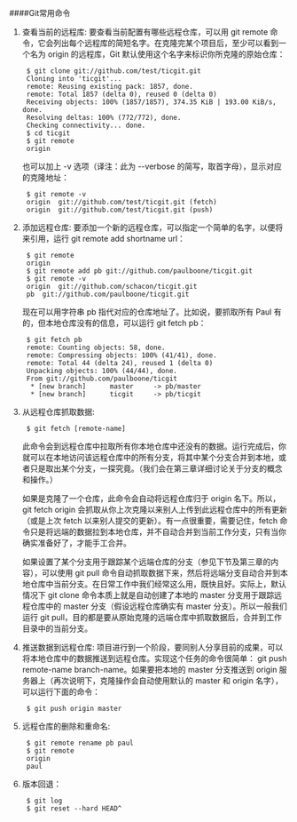 ####Git常用命令

1. 查看当前的远程库:
    要查看当前配置有哪些远程仓库，可以用 git remote 命令，它会列出每个远程库的简短名字。在克隆完某个项目后，至少可以看到一个名为 origin 的远程库，Git 默认使用这个名字来标识你所克隆的原始仓库：
        
        $ git clone git://github.com/test/ticgit.git
        Cloning into 'ticgit'...
        remote: Reusing existing pack: 1857, done.
        remote: Total 1857 (delta 0), reused 0 (delta 0)
        Receiving objects: 100% (1857/1857), 374.35 KiB | 193.00 KiB/s, done.
        Resolving deltas: 100% (772/772), done.
        Checking connectivity... done.
        $ cd ticgit
        $ git remote
        origin
        
    也可以加上 -v 选项（译注：此为 --verbose 的简写，取首字母），显示对应的克隆地址：
    
        $ git remote -v
        origin  git://github.com/test/ticgit.git (fetch)
        origin  git://github.com/test/ticgit.git (push)
        
2. 添加远程仓库:
    要添加一个新的远程仓库，可以指定一个简单的名字，以便将来引用，运行 git remote add shortname url：
        
        $ git remote
        origin
        $ git remote add pb git://github.com/paulboone/ticgit.git
        $ git remote -v
        origin  git://github.com/schacon/ticgit.git
        pb  git://github.com/paulboone/ticgit.git
        
    现在可以用字符串 pb 指代对应的仓库地址了。比如说，要抓取所有 Paul 有的，但本地仓库没有的信息，可以运行 git fetch pb：
    
        $ git fetch pb
        remote: Counting objects: 58, done.
        remote: Compressing objects: 100% (41/41), done.
        remote: Total 44 (delta 24), reused 1 (delta 0)
        Unpacking objects: 100% (44/44), done.
        From git://github.com/paulboone/ticgit
         * [new branch]      master     -> pb/master
         * [new branch]      ticgit     -> pb/ticgit
         
3. 从远程仓库抓取数据:

        $ git fetch [remote-name]
        
    此命令会到远程仓库中拉取所有你本地仓库中还没有的数据。运行完成后，你就可以在本地访问该远程仓库中的所有分支，将其中某个分支合并到本地，或者只是取出某个分支，一探究竟。（我们会在第三章详细讨论关于分支的概念和操作。）

    如果是克隆了一个仓库，此命令会自动将远程仓库归于 origin 名下。所以，git fetch origin 会抓取从你上次克隆以来别人上传到此远程仓库中的所有更新（或是上次 fetch 以来别人提交的更新）。有一点很重要，需要记住，fetch 命令只是将远端的数据拉到本地仓库，并不自动合并到当前工作分支，只有当你确实准备好了，才能手工合并。

    如果设置了某个分支用于跟踪某个远端仓库的分支（参见下节及第三章的内容），可以使用 git pull 命令自动抓取数据下来，然后将远端分支自动合并到本地仓库中当前分支。在日常工作中我们经常这么用，既快且好。实际上，默认情况下 git clone 命令本质上就是自动创建了本地的 master 分支用于跟踪远程仓库中的 master 分支（假设远程仓库确实有 master 分支）。所以一般我们运行 git pull，目的都是要从原始克隆的远端仓库中抓取数据后，合并到工作目录中的当前分支。
    
4. 推送数据到远程仓库:
    项目进行到一个阶段，要同别人分享目前的成果，可以将本地仓库中的数据推送到远程仓库。实现这个任务的命令很简单： git push remote-name branch-name。如果要把本地的 master 分支推送到 origin 服务器上（再次说明下，克隆操作会自动使用默认的 master 和 origin 名字），可以运行下面的命令：
    
        $ git push origin master

5. 远程仓库的删除和重命名:

        $ git remote rename pb paul
        $ git remote
        origin
        paul

6. 版本回退：

        $ git log
        $ git reset --hard HEAD^